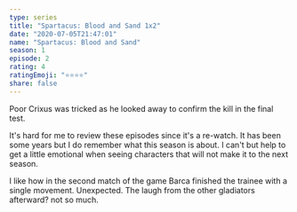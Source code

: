 ```yaml
--- 
type: series 
title: "Spartacus: Blood and Sand 1x2" 
date: "2020-07-05T21:47:01" 
name: "Spartacus: Blood and Sand" 
season: 1 
episode: 2 
rating: 4 
ratingEmoji: "⭐️⭐️⭐️⭐️" 
share: false 
---
```


Poor Crixus was tricked as he looked away to confirm the kill in the final test.

It's hard for me to review these episodes since it's a re-watch. It has been some years but I do remember what this season is about. I can't but help to get a little emotional when seeing characters that will not make it to the next season.

I like how in the second match of the game Barca finished the trainee with a single movement. Unexpected. The laugh from the other gladiators afterward? not so much.
